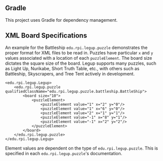 ## Gradle

This project uses Gradle for dependency management.

## XML Board Specifications

An example for the Battleship `edu.rpi.legup.puzzle` demonstrates the proper format for XML files to be read in. Puzzles have particular `x` and `y` values associated with a location of each `puzzleElement`. The board size dictates the square size of the board. Legup supports many puzzles, such as Light Up, Nurikabe, Short Truth Table, etc., with others such as Battleship, Skyscrapers, and Tree Tent actively in development.

```
<edu.rpi.legup.Legup>
    <edu.rpi.legup.puzzle qualifiedClassName="edu.rpi.legup.puzzle.battleship.BattleShip">
        <board size="10">
            <puzzleElement>
                <puzzleElement value="1" x="2" y="0"/>
                <puzzleElement value="1" x="6" y="0"/>
                <puzzleElement value="2" x="1" y="1"/>
                <puzzleElement value="-1" x="8" y="1"/>
                <puzzleElement value="-1" x="2" y="2"/>
            </puzzleElement>
        </board>
    </edu.rpi.legup.puzzle>
</edu.rpi.legup.Legup>
```
Element values are dependent on the type of `edu.rpi.legup.puzzle`. This is specified in each `edu.rpi.legup.puzzle`'s documentation.